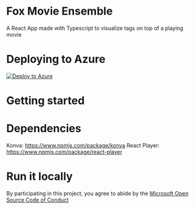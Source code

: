 
# Fox Movie Ensemble
A React App made with Typescript to visualize tags on top of a playing movie

# Deploying to Azure
[![Deploy to Azure](http://azuredeploy.net/deploybutton.png)](https://azuredeploy.net/)

# Getting started

# Dependencies
Konva: https://www.npmjs.com/package/konva
React Player: https://www.npmjs.com/package/react-player

# Run it locally


By participating in this project, you
agree to abide by the [Microsoft Open Source Code of Conduct](https://opensource.microsoft.com/codeofconduct/)
